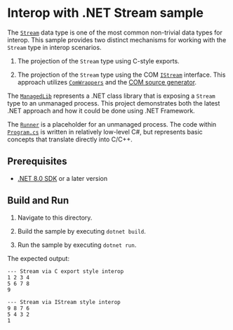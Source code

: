 # Interop with .NET Stream sample

The [`Stream`](https://learn.microsoft.com/dotnet/api/system.io.stream) data type is one of the most common non-trivial data types for interop. This sample provides two distinct mechanisms for working with the `Stream` type in interop scenarios.

1) The projection of the `Stream` type using C-style exports.

1) The projection of the `Stream` type using the COM [`IStream`](https://learn.microsoft.com/windows/win32/api/objidl/nn-objidl-istream) interface. This approach utilizes [`ComWrappers`](https://learn.microsoft.com/dotnet/api/system.runtime.interopservices.comwrappers) and the [COM source generator](https://learn.microsoft.com/dotnet/api/system.runtime.interopservices.marshalling.generatedcominterfaceattribute).

The [`ManagedLib`](./ManagedLib/) represents a .NET class library that is exposing a `Stream` type to an unmanaged process. This project demonstrates both the latest .NET approach and how it could be done using .NET Framework.

The [`Runner`](./Runner/) is a placeholder for an unmanaged process. The code within [`Program.cs`](./Runner/Program.cs) is written in relatively low-level C#, but represents basic concepts that translate directly into C/C++.

## Prerequisites

* [.NET 8.0 SDK](https://dotnet.microsoft.com/download) or a later version

## Build and Run

1. Navigate to this directory.

1. Build the sample by executing `dotnet build`.

1. Run the sample by executing `dotnet run`.

The expected output:

```
--- Stream via C export style interop
1 2 3 4
5 6 7 8
9

--- Stream via IStream style interop
9 8 7 6
5 4 3 2
1
```
